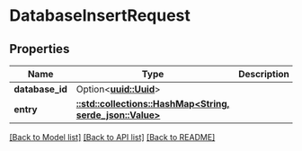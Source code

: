# DatabaseInsertRequest

## Properties

Name | Type | Description | Notes
------------ | ------------- | ------------- | -------------
**database_id** | Option<[**uuid::Uuid**](uuid::Uuid.md)> |  | [optional]
**entry** | [**::std::collections::HashMap<String, serde_json::Value>**](serde_json::Value.md) |  | 

[[Back to Model list]](../README.md#documentation-for-models) [[Back to API list]](../README.md#documentation-for-api-endpoints) [[Back to README]](../README.md)


